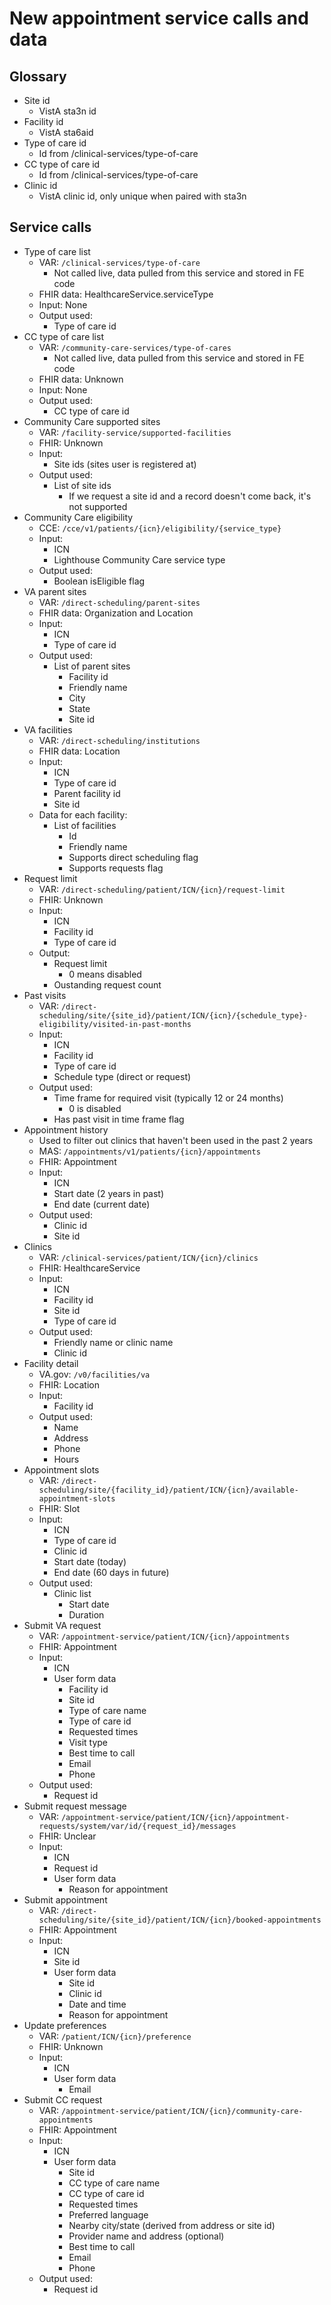 # New appointment service calls and data

## Glossary

- Site id
   - VistA sta3n id
- Facility id
   - VistA sta6aid
- Type of care id
   - Id from /clinical-services/type-of-care
- CC type of care id
   - Id from /clinical-services/type-of-care
- Clinic id
   - VistA clinic id, only unique when paired with sta3n

## Service calls

- Type of care list
   - VAR: `/clinical-services/type-of-care`
      - Not called live, data pulled from this service and stored in FE code
   - FHIR data: HealthcareService.serviceType
   - Input: None
   - Output used:
      - Type of care id
- CC type of care list
   - VAR: `/community-care-services/type-of-cares`
      - Not called live, data pulled from this service and stored in FE code
   - FHIR data: Unknown
   - Input: None
   - Output used:
      - CC type of care id
- Community Care supported sites
   - VAR: `/facility-service/supported-facilities`
   - FHIR: Unknown
   - Input:
      - Site ids (sites user is registered at)
   - Output used:
      - List of site ids
         - If we request a site id and a record doesn't come back, it's not supported
- Community Care eligibility
   - CCE: `/cce/v1/patients/{icn}/eligibility/{service_type}`
   - Input: 
      - ICN
      - Lighthouse Community Care service type
   - Output used:
      - Boolean isEligible flag
- VA parent sites
   - VAR: `/direct-scheduling/parent-sites`
   - FHIR data: Organization and Location
   - Input: 
      - ICN
      - Type of care id
   - Output used:
      - List of parent sites
         - Facility id
         - Friendly name
         - City
         - State
         - Site id
- VA facilities
   - VAR: `/direct-scheduling/institutions`
   - FHIR data: Location
   - Input: 
      - ICN
      - Type of care id
      - Parent facility id
      - Site id
   - Data for each facility:
      - List of facilities
         - Id
         - Friendly name
         - Supports direct scheduling flag
         - Supports requests flag
- Request limit
   - VAR: `/direct-scheduling/patient/ICN/{icn}/request-limit`
   - FHIR: Unknown
   - Input: 
      - ICN
      - Facility id
      - Type of care id
   - Output:
      - Request limit
         - 0 means disabled
      - Oustanding request count
- Past visits
   - VAR: `/direct-scheduling/site/{site_id}/patient/ICN/{icn}/{schedule_type}-eligibility/visited-in-past-months`
   - Input: 
      - ICN
      - Facility id
      - Type of care id
      - Schedule type (direct or request)
   - Output used:
      - Time frame for required visit (typically 12 or 24 months)
         - 0 is disabled
      - Has past visit in time frame flag
- Appointment history
   - Used to filter out clinics that haven't been used in the past 2 years
   - MAS: `/appointments/v1/patients/{icn}/appointments`
   - FHIR: Appointment
   - Input:
      - ICN
      - Start date (2 years in past)
      - End date (current date)
   - Output used:
      - Clinic id
      - Site id
- Clinics
   - VAR: `/clinical-services/patient/ICN/{icn}/clinics`
   - FHIR: HealthcareService
   - Input:
      - ICN
      - Facility id
      - Site id
      - Type of care id
   - Output used:
      - Friendly name or clinic name 
      - Clinic id
- Facility detail
   - VA.gov: `/v0/facilities/va`
   - FHIR: Location
   - Input:
      - Facility id
   - Output used:
      - Name
      - Address
      - Phone
      - Hours
- Appointment slots
   - VAR: `/direct-scheduling/site/{facility_id}/patient/ICN/{icn}/available-appointment-slots`
   - FHIR: Slot
   - Input:
      - ICN
      - Type of care id
      - Clinic id
      - Start date (today)
      - End date (60 days in future)
   - Output used:
      - Clinic list
         - Start date
         - Duration
- Submit VA request
   - VAR: `/appointment-service/patient/ICN/{icn}/appointments`
   - FHIR: Appointment
   - Input:
      - ICN
      - User form data
         - Facility id
         - Site id
         - Type of care name
         - Type of care id
         - Requested times
         - Visit type
         - Best time to call
         - Email
         - Phone
   - Output used:
      - Request id
- Submit request message
   - VAR: `/appointment-service/patient/ICN/{icn}/appointment-requests/system/var/id/{request_id}/messages`
   - FHIR: Unclear
   - Input:
      - ICN
      - Request id
      - User form data
         - Reason for appointment
- Submit appointment
   - VAR: `/direct-scheduling/site/{site_id}/patient/ICN/{icn}/booked-appointments`
   - FHIR: Appointment
   - Input:
      - ICN
      - Site id
      - User form data
         - Site id
         - Clinic id
         - Date and time
         - Reason for appointment       
- Update preferences
   - VAR: `/patient/ICN/{icn}/preference`
   - FHIR: Unknown
   - Input:
      - ICN
      - User form data
         - Email
- Submit CC request
   - VAR: `/appointment-service/patient/ICN/{icn}/community-care-appointments`
   - FHIR: Appointment
   - Input:
      - ICN
      - User form data
         - Site id
         - CC type of care name
         - CC type of care id
         - Requested times
         - Preferred language
         - Nearby city/state (derived from address or site id)
         - Provider name and address (optional)
         - Best time to call
         - Email
         - Phone
   - Output used:
      - Request id
